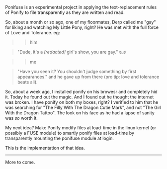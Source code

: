 Ponifuse is an experimental project in applying the text-replacement rules of Ponify to file transparently as they are written and read.

So, about a month or so ago, one of my floormates, Derp called me "gay" for liking and watching My Little Pony, right? He was met with the full force of Love and Tolerance. eg:

>>him

>"Dude, it's a *[redacted]* girl's show, you are gay." &#3232;\_&#3232;

>>me 

>"Have you seen it? You shouldn't judge something by first appearances."
and he gave up from there (pro tip: love and tolerance beats all).

So, about a week ago, I installed ponify on his browesr and completely hid it. Today he found out the magic. And I found out he thought the internet was broken.  I have ponify on both my boxes, right?  I verified to him that he was searching for "The Filly With The Dragon Cutie Mark", and not "The Girl With the Dragon Tattoo".  The look on his face as he had a lapse of sanity was *so* worth it.  

My next idea? Make Ponify modify files at load-time in the linux kernel (or possibly a FUSE module) to smartly ponify files at load-time by transparently mounting the ponifuse module at login.

This is the implementation of that idea.

---

More to come.